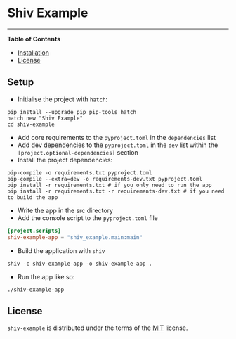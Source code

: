 # Shiv Example

-----

**Table of Contents**

- [Installation](#installation)
- [License](#license)

## Setup

- Initialise the project with `hatch`:

```shell
pip install --upgrade pip pip-tools hatch
hatch new "Shiv Example"
cd shiv-example
```

- Add core requirements to the `pyproject.toml` in the `dependencies` list
- Add dev dependencies to the `pyproject.toml` in the `dev` list within the 
`[project.optional-dependencies]` section
- Install the project dependencies:

```shell
pip-compile -o requirements.txt pyproject.toml
pip-compile --extra=dev -o requirements-dev.txt pyproject.toml
pip install -r requirements.txt # if you only need to run the app
pip install -r requirements.txt -r requirements-dev.txt # if you need to build the app
```

- Write the app in the src directory
- Add the console script to the `pyproject.toml` file

```toml
[project.scripts]
shiv-example-app = "shiv_example.main:main"
```

- Build the application with `shiv` 

```shell
shiv -c shiv-example-app -o shiv-example-app .
```

- Run the app like so:

```shell
./shiv-example-app
```

## License

`shiv-example` is distributed under the terms of the [MIT](https://spdx.org/licenses/MIT.html) license.
